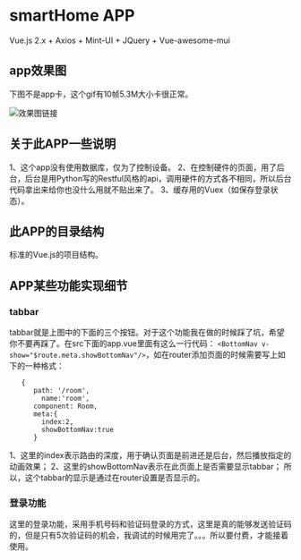 # smartHome APP
Vue.js 2.x + Axios + Mint-UI + JQuery + Vue-awesome-mui

## app效果图
  下图不是app卡，这个gif有10帧5.3M大小卡很正常。
  
![效果图链接](https://github.com/DJun5/smartHome/blob/master/SmartHome.gif)

## 关于此APP一些说明
  1、这个app没有使用数据库，仅为了控制设备。
  2、在控制硬件的页面，用了后台，后台是用Python写的Restful风格的api，调用硬件的方式各不相同，所以后台代码拿出来给你也没什么用就不贴出来了。
  3、缓存用的Vuex（如保存登录状态）。
  
## 此APP的目录结构
  标准的Vue.js的项目结构。

## APP某些功能实现细节
### tabbar
  tabbar就是上图中的下面的三个按钮。对于这个功能我在做的时候踩了坑，希望你不要再踩了。在src下面的app.vue里面有这么一行代码：
`<BottomNav v-show="$route.meta.showBottomNav"/>`，如在router添加页面的时候需要写上如下的一种格式：
```
   {
      path: '/room',
        name:'room',
      component: Room,
      meta:{
        index:2,
        showBottomNav:true
      }
```
1、这里的index表示路由的深度，用于确认页面是前进还是后台，然后播放指定的动画效果；
2、这里的showBottomNav表示在此页面上是否需要显示tabbar；
  所以，这个tabbar的显示是通过在router设置是否显示的。
  
### 登录功能
  这里的登录功能，采用手机号码和验证码登录的方式，这里是真的能够发送验证码的，但是只有5次验证码的机会，我调试的时候用完了。。。所以要付费，才能接着使用。
